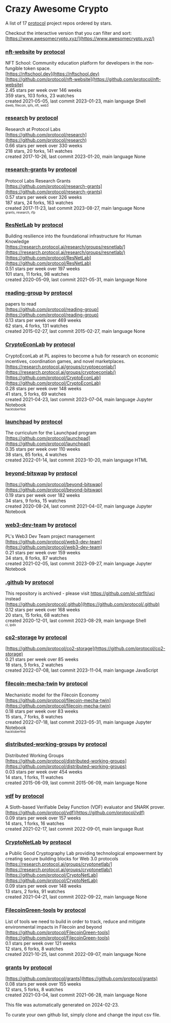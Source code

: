 # Crazy Awesome Crypto
A list of 17 [protocol](https://github.com/protocol) project repos ordered by stars.  

Checkout the interactive version that you can filter and sort: 
[https://www.awesomecrypto.xyz/](https://www.awesomecrypto.xyz/)  


### [nft-website](https://github.com/protocol/nft-website) by [protocol](https://github.com/protocol)  
NFT School: Community education platform for developers in the non-fungible token space.  
[https://nftschool.dev](https://nftschool.dev)  
[https://github.com/protocol/nft-website](https://github.com/protocol/nft-website)  
2.45 stars per week over 146 weeks  
359 stars, 103 forks, 23 watches  
created 2021-05-05, last commit 2023-01-23, main language Shell  
<sub><sup>dweb, filecoin, ipfs, nft, web3</sup></sub>


### [research](https://github.com/protocol/research) by [protocol](https://github.com/protocol)  
Research at Protocol Labs  
[https://github.com/protocol/research](https://github.com/protocol/research)  
0.66 stars per week over 330 weeks  
218 stars, 20 forks, 141 watches  
created 2017-10-26, last commit 2023-01-20, main language None  


### [research-grants](https://github.com/protocol/research-grants) by [protocol](https://github.com/protocol)  
Protocol Labs Research Grants  
[https://github.com/protocol/research-grants](https://github.com/protocol/research-grants)  
0.57 stars per week over 326 weeks  
187 stars, 24 forks, 163 watches  
created 2017-11-23, last commit 2023-08-27, main language None  
<sub><sup>grants, research, rfp</sup></sub>


### [ResNetLab](https://github.com/protocol/ResNetLab) by [protocol](https://github.com/protocol)  
Building resilience into the foundational infrastructure for Human Knowledge  
[https://research.protocol.ai/research/groups/resnetlab/](https://research.protocol.ai/research/groups/resnetlab/)  
[https://github.com/protocol/ResNetLab](https://github.com/protocol/ResNetLab)  
0.51 stars per week over 197 weeks  
101 stars, 11 forks, 98 watches  
created 2020-05-09, last commit 2021-05-31, main language None  


### [reading-group](https://github.com/protocol/reading-group) by [protocol](https://github.com/protocol)  
papers to read  
[https://github.com/protocol/reading-group](https://github.com/protocol/reading-group)  
0.13 stars per week over 469 weeks  
62 stars, 4 forks, 131 watches  
created 2015-02-27, last commit 2015-02-27, main language None  


### [CryptoEconLab](https://github.com/protocol/CryptoEconLab) by [protocol](https://github.com/protocol)  
CryptoEconLab at PL aspires to become a hub for research on economic incentives, coordination games, and novel marketplaces.  
[https://research.protocol.ai/groups/cryptoeconlab/](https://research.protocol.ai/groups/cryptoeconlab/)  
[https://github.com/protocol/CryptoEconLab](https://github.com/protocol/CryptoEconLab)  
0.28 stars per week over 148 weeks  
41 stars, 5 forks, 69 watches  
created 2021-04-23, last commit 2023-07-04, main language Jupyter Notebook  
<sub><sup>hacktoberfest</sup></sub>


### [launchpad](https://github.com/protocol/launchpad) by [protocol](https://github.com/protocol)  
The curriculum for the Launchpad program  
[https://github.com/protocol/launchpad](https://github.com/protocol/launchpad)  
0.35 stars per week over 110 weeks  
38 stars, 85 forks, 4 watches  
created 2022-01-14, last commit 2023-10-20, main language HTML  


### [beyond-bitswap](https://github.com/protocol/beyond-bitswap) by [protocol](https://github.com/protocol)  
  
[https://github.com/protocol/beyond-bitswap](https://github.com/protocol/beyond-bitswap)  
0.19 stars per week over 182 weeks  
34 stars, 9 forks, 15 watches  
created 2020-08-24, last commit 2021-04-07, main language Jupyter Notebook  


### [web3-dev-team](https://github.com/protocol/web3-dev-team) by [protocol](https://github.com/protocol)  
PL's Web3 Dev Team project management  
[https://github.com/protocol/web3-dev-team](https://github.com/protocol/web3-dev-team)  
0.21 stars per week over 159 weeks  
34 stars, 8 forks, 87 watches  
created 2021-02-05, last commit 2023-09-27, main language Jupyter Notebook  


### [.github](https://github.com/protocol/.github) by [protocol](https://github.com/protocol)  
This repository is archived - please visit https://github.com/pl-strflt/uci instead  
[https://github.com/protocol/.github](https://github.com/protocol/.github)  
0.12 stars per week over 168 weeks  
20 stars, 15 forks, 68 watches  
created 2020-12-01, last commit 2023-08-29, main language Shell  
<sub><sup>ci, ipdx</sup></sub>


### [co2-storage](https://github.com/protocol/co2-storage) by [protocol](https://github.com/protocol)  
  
[https://github.com/protocol/co2-storage](https://github.com/protocol/co2-storage)  
0.21 stars per week over 85 weeks  
18 stars, 5 forks, 2 watches  
created 2022-07-08, last commit 2023-11-04, main language JavaScript  


### [filecoin-mecha-twin](https://github.com/protocol/filecoin-mecha-twin) by [protocol](https://github.com/protocol)  
Mechanistic model for the Filecoin Economy  
[https://github.com/protocol/filecoin-mecha-twin](https://github.com/protocol/filecoin-mecha-twin)  
0.18 stars per week over 83 weeks  
15 stars, 7 forks, 8 watches  
created 2022-07-18, last commit 2023-05-31, main language Jupyter Notebook  
<sub><sup>hacktoberfest</sup></sub>


### [distributed-working-groups](https://github.com/protocol/distributed-working-groups) by [protocol](https://github.com/protocol)  
Distributed Working Groups  
[https://github.com/protocol/distributed-working-groups](https://github.com/protocol/distributed-working-groups)  
0.03 stars per week over 454 weeks  
14 stars, 1 forks, 11 watches  
created 2015-06-09, last commit 2015-06-09, main language None  


### [vdf](https://github.com/protocol/vdf) by [protocol](https://github.com/protocol)  
A Sloth-based Verifiable Delay Function (VDF) evaluator and SNARK prover.  
[https://github.com/protocol/vdf](https://github.com/protocol/vdf)  
0.09 stars per week over 157 weeks  
14 stars, 1 forks, 16 watches  
created 2021-02-17, last commit 2022-09-01, main language Rust  


### [CryptoNetLab](https://github.com/protocol/CryptoNetLab) by [protocol](https://github.com/protocol)  
a Public Good Cryptography Lab providing technological empowerment by creating secure building blocks for Web 3.0 protocols  
[https://research.protocol.ai/groups/cryptonetlab/](https://research.protocol.ai/groups/cryptonetlab/)  
[https://github.com/protocol/CryptoNetLab](https://github.com/protocol/CryptoNetLab)  
0.09 stars per week over 148 weeks  
13 stars, 2 forks, 91 watches  
created 2021-04-21, last commit 2022-09-22, main language None  


### [FilecoinGreen-tools](https://github.com/protocol/FilecoinGreen-tools) by [protocol](https://github.com/protocol)  
List of tools we need to build in order to track, reduce and mitigate environmental impacts in Filecoin and beyond  
[https://github.com/protocol/FilecoinGreen-tools](https://github.com/protocol/FilecoinGreen-tools)  
0.1 stars per week over 121 weeks  
12 stars, 6 forks, 8 watches  
created 2021-10-25, last commit 2022-09-07, main language None  


### [grants](https://github.com/protocol/grants) by [protocol](https://github.com/protocol)  
  
[https://github.com/protocol/grants](https://github.com/protocol/grants)  
0.08 stars per week over 155 weeks  
12 stars, 5 forks, 8 watches  
created 2021-03-04, last commit 2021-06-28, main language None  


This file was automatically generated on 2024-02-23.  

To curate your own github list, simply clone and change the input csv file.  